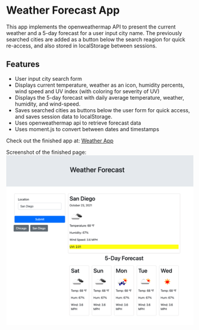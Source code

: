 # Weather Forecast App
This app implements the openweathermap API to present the current weather and a 5-day forecast for a user input city name. The previously searched cities are added as a button below the search reagion for quick re-access, and also stored in localStorage between sessions. 

## Features
- User input city search form
- Displays current temperature, weather as an icon, humidity percents, wind speed and UV index (with coloring for severity of UV)
- Displays the 5-day forecast with daily average temperature, weather, humidity, and wind-speed.
- Saves searched cities as buttons below the user form for quick access, and saves session data to localStorage.
- Uses openweathermap api to retrieve forecast data
- Uses moment.js to convert between dates and timestamps

Check out the finished app at: [Weather App](https://ellisonac.github.io/Weather-App/)

Screenshot of the finished page:
![Weather app main page](./assets/final.png)